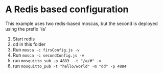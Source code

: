 
# A Redis based configuration

This example uses two redis-based moscas, but the
second is deployed using the prefix '/a'

1. Start redis
2. cd in this folder
3. Run `mosca -c firsConfig.js -v`
4. Run `mosca -c secondConfig.js -v`
5. run `mosquitto_sub -p 4883  -t "/a/#" -v`
6. run `mosquitto_pub -t "hello/world" -m "dd" -p 4884`

